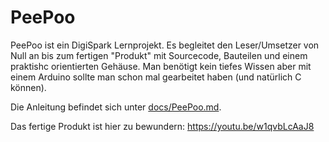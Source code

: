 # PeePoo
PeePoo ist ein DigiSpark Lernprojekt. Es begleitet den Leser/Umsetzer von Null an bis zum fertigen "Produkt" mit Sourcecode, Bauteilen und einem praktishc orientierten Gehäuse. Man benötigt kein tiefes Wissen aber mit einem Arduino sollte man schon mal gearbeitet haben (und natürlich C können).

Die Anleitung befindet sich unter [docs/PeePoo.md](docs/PeePoo.md).

Das fertige Produkt ist hier zu bewundern: https://youtu.be/w1qvbLcAaJ8

